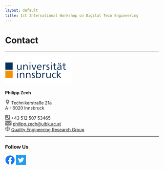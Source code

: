 ```yaml
---
layout: default
title: 1st International Workshop on Digital Twin Engineering
---
```


# Contact

---

[![](/assets/css/img/uibklogo.png)](https://www.uibk.ac.at/)

<strong>Philipp Zech</strong>

![](/assets/css/img/marker.png)  Technikerstraße 21a \
    A - 6020 Innsbruck

![](/assets/css/img/phone.png)  +43 512 507 53465\
![](/assets/css/img/mail.png)   [philipp.zech@uibk.ac.at](mailto:philipp.zech@uibk.ac.at)\
![](/assets/css/img/globe.png)  [Quality Engineering Research Group](https://q-e.at)

---

### Follow Us ###

[![Facebook](/assets/css/img/facebook.png)](https://www.facebook.com/informatikinnsbruck/)          [![Facebook](/assets/css/img/twitter.png)](https://twitter.com/furinnsbruck)
